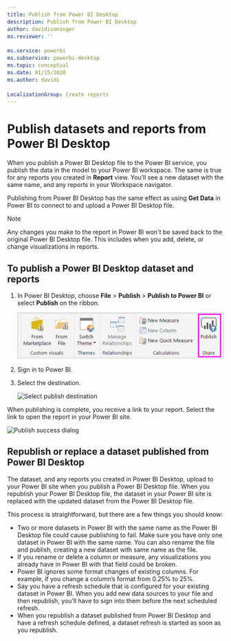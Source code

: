 ```yaml
---
title: Publish from Power BI Desktop
description: Publish from Power BI Desktop
author: davidiseminger
ms.reviewer: ''

ms.service: powerbi
ms.subservice: powerbi-desktop
ms.topic: conceptual
ms.date: 01/15/2020
ms.author: davidi

LocalizationGroup: Create reports
---
```

# Publish datasets and reports from Power BI Desktop
When you publish a Power BI Desktop file to the Power BI service, you publish the data in the model to your Power BI workspace. The same is true for any reports you created in **Report** view. You’ll see a new dataset with the same name, and any reports in your Workspace navigator.

Publishing from Power BI Desktop has the same effect as using **Get Data** in Power BI to connect to and upload a Power BI Desktop file.

> [!NOTE]
> Any changes you make to the report in Power BI won't be saved back to the original Power BI Desktop file. This includes when you add, delete, or change visualizations in reports.
> 
> 

## To publish a Power BI Desktop dataset and reports
1. In Power BI Desktop, choose **File** \> **Publish** \> **Publish to Power BI** or select **Publish** on the ribbon.  

   ![Publish button](media/desktop-upload-desktop-files/pbid_publish_publishbutton.png)

2. Sign in to Power BI.
3. Select the destination.

   ![Select publish destination](media/desktop-upload-desktop-files/pbid_publish_select_destination.png)

When publishing is complete, you receive a link to your report. Select the link to open the report in your Power BI site.

![Publish success dialog](media/desktop-upload-desktop-files/pbid_publish_success.png)

## Republish or replace a dataset published from Power BI Desktop
The dataset, and any reports you created in Power BI Desktop, upload to your Power BI site when you publish a Power BI Desktop file. When you republish your Power BI Desktop file, the dataset in your Power BI site is replaced with the updated dataset from the Power BI Desktop file.

This process is straightforward, but there are a few things you should know:

* Two or more datasets in Power BI with the same name as the Power BI Desktop file could cause publishing to fail. Make sure you have only one dataset in Power BI with the same name. You can also rename the file and publish, creating a new dataset with same name as the file.
* If you rename or delete a column or measure, any visualizations you already have in Power BI with that field could be broken. 
* Power BI ignores some format changes of existing columns. For example, if you change a column’s format  from 0.25% to 25%.
* Say you have a refresh schedule that is configured for your existing dataset in Power BI. When you add new data sources to your file and then republish, you’ll have to sign into them before the next scheduled refresh.
* When you republish a dataset published from Power BI Desktop and have a refresh schedule defined, a dataset refresh is started as soon as you republish. 

